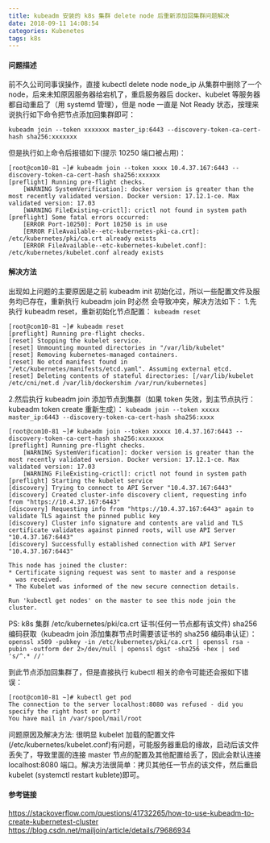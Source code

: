 ```yaml
---
title: kubeadm 安装的 k8s 集群 delete node 后重新添加回集群问题解决
date: 2018-09-11 14:08:54
categories: Kubenetes
tags: k8s
---
```


#### 问题描述
前不久公司同事误操作，直接 kubectl delete node node_ip 从集群中删除了一个 node，后来未知原因服务器给宕机了，重启服务器后 docker、kubelet 等服务器都自动重启了（用 systemd 管理），但是 node 一直是 Not Ready 状态，按理来说执行如下命令把节点添加回集群即可：
```
kubeadm join --token xxxxxxx master_ip:6443 --discovery-token-ca-cert-hash sha256:xxxxxxx
```
但是执行如上命令后报错如下(提示 10250 端口被占用)：
```
[root@com10-81 ~]# kubeadm join --token xxxx 10.4.37.167:6443 --discovery-token-ca-cert-hash sha256:xxxxxx
[preflight] Running pre-flight checks.
	[WARNING SystemVerification]: docker version is greater than the most recently validated version. Docker version: 17.12.1-ce. Max validated version: 17.03
	[WARNING FileExisting-crictl]: crictl not found in system path
[preflight] Some fatal errors occurred:
	[ERROR Port-10250]: Port 10250 is in use
	[ERROR FileAvailable--etc-kubernetes-pki-ca.crt]: /etc/kubernetes/pki/ca.crt already exists
	[ERROR FileAvailable--etc-kubernetes-kubelet.conf]: /etc/kubernetes/kubelet.conf already exists
```
#### 解决方法
出现如上问题的主要原因是之前 kubeadm init 初始化过，所以一些配置文件及服务均已存在，重新执行 kubeadm join 时必然
会导致冲突，解决方法如下：
1.先执行 kubeadm reset，重新初始化节点配置：
`kubeadm reset`
```
[root@com10-81 ~]# kubeadm reset
[preflight] Running pre-flight checks.
[reset] Stopping the kubelet service.
[reset] Unmounting mounted directories in "/var/lib/kubelet"
[reset] Removing kubernetes-managed containers.
[reset] No etcd manifest found in "/etc/kubernetes/manifests/etcd.yaml". Assuming external etcd.
[reset] Deleting contents of stateful directories: [/var/lib/kubelet /etc/cni/net.d /var/lib/dockershim /var/run/kubernetes]
```
2.然后执行 kubeadm join 添加节点到集群（如果 token 失效，到主节点执行：kubeadm token create 重新生成）：
`kubeadm join --token xxxxx master_ip:6443 --discovery-token-ca-cert-hash sha256:xxxx`
```
[root@com10-81 ~]# kubeadm join --token xxxxx 10.4.37.167:6443 --discovery-token-ca-cert-hash sha256:xxxxxxx
[preflight] Running pre-flight checks.
	[WARNING SystemVerification]: docker version is greater than the most recently validated version. Docker version: 17.12.1-ce. Max validated version: 17.03
	[WARNING FileExisting-crictl]: crictl not found in system path
[preflight] Starting the kubelet service
[discovery] Trying to connect to API Server "10.4.37.167:6443"
[discovery] Created cluster-info discovery client, requesting info from "https://10.4.37.167:6443"
[discovery] Requesting info from "https://10.4.37.167:6443" again to validate TLS against the pinned public key
[discovery] Cluster info signature and contents are valid and TLS certificate validates against pinned roots, will use API Server "10.4.37.167:6443"
[discovery] Successfully established connection with API Server "10.4.37.167:6443"

This node has joined the cluster:
* Certificate signing request was sent to master and a response
  was received.
* The Kubelet was informed of the new secure connection details.

Run 'kubectl get nodes' on the master to see this node join the cluster.
```
PS: k8s 集群 /etc/kubernetes/pki/ca.crt 证书(任何一节点都有该文件) sha256 编码获取（kubeadm join 添加集群节点时需要该证书的 sha256 编码串认证）：
`openssl x509 -pubkey -in /etc/kubernetes/pki/ca.crt | openssl rsa -pubin -outform der 2>/dev/null | openssl dgst -sha256 -hex | sed 's/^.* //'`

到此节点添加回集群了，但是直接执行 kubectl 相关的命令可能还会报如下错误：
```
[root@com10-81 ~]# kubectl get pod
The connection to the server localhost:8080 was refused - did you specify the right host or port?
You have mail in /var/spool/mail/root
```
问题原因及解决方法:
很明显 kubelet 加载的配置文件(/etc/kubernetes/kubelet.conf)有问题，可能服务器重启的缘故，启动后该文件丢失了，导致里面的连接 master 节点的配置及其他配置给丢了，因此会默认连接 localhost:8080 端口。解决方法很简单：拷贝其他任一节点的该文件，然后重启 kubelet (systemctl restart kublete)即可。

#### 参考链接
https://stackoverflow.com/questions/41732265/how-to-use-kubeadm-to-create-kubernetest-cluster
https://blog.csdn.net/mailjoin/article/details/79686934
